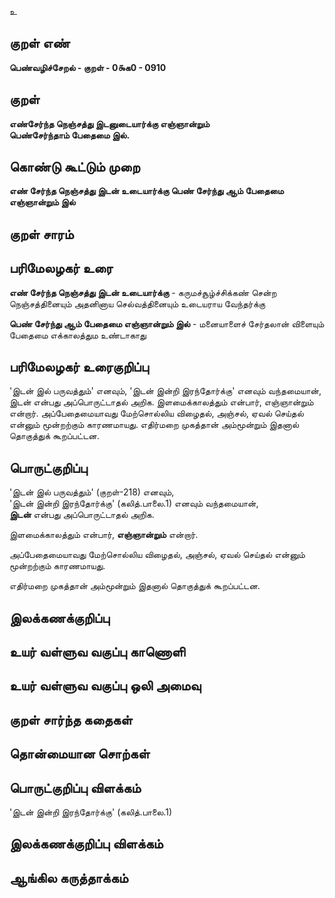 உ

## குறள் எண் 

**பெண்வழிச்சேறல் - குறள் - 0௯க0 - 0910**

## குறள் 

**எண்சேர்ந்த நெஞ்சத்து இடனுடையார்க்கு எஞ்ஞான்றும்  
பெண்சேர்ந்தாம் பேதைமை இல்.**

## கொண்டு கூட்டும் முறை

**எண் சேர்ந்த நெஞ்சத்து இடன் உடையார்க்கு பெண் சேர்ந்து ஆம் பேதைமை எஞ்ஞான்றும் இல்**

## குறள் சாரம் 


## பரிமேலழகர் உரை

**எண் சேர்ந்த நெஞ்சத்து இடன் உடையார்க்கு** - கருமச்சூழ்ச்சிக்கண் சென்ற நெஞ்சத்தினையும் அதனினாய செல்வத்தினையும் உடையராய வேந்தர்க்கு 

**பெண் சேர்ந்து ஆம் பேதைமை எஞ்ஞான்றும் இல்** - மனையாளைச் சேர்தலான் விளையும் பேதைமை எக்காலத்தும உண்டாகாது

## பரிமேலழகர் உரைகுறிப்பு   

'இடன் இல் பருவத்தும்' எனவும், 'இடன் இன்றி இரந்தோர்க்கு' எனவும் வந்தமையான், இடன் என்பது அப்பொருட்டாதல் அறிக. இளமைக்காலத்தும் என்பார், எஞ்ஞான்றும் என்றார். அப்பேதைமையாவது மேற்சொல்லிய விழைதல், அஞ்சல், ஏவல் செய்தல் என்னும் மூன்றற்கும் காரணமாயது. எதிர்மறை முகத்தான் அம்மூன்றும் இதனால் தொகுத்துக் கூறப்பட்டன.

## பொருட்குறிப்பு 

'இடன் இல் பருவத்தும்' (குறள்-218) எனவும்,   
'இடன் இன்றி இரந்தோர்க்கு' (கலித்.பாலை.1) எனவும் வந்தமையான்,   
**இடன்** என்பது அப்பொருட்டாதல் அறிக. 

இளமைக்காலத்தும் என்பார், **எஞ்ஞான்றும்** என்றார். 

அப்பேதைமையாவது மேற்சொல்லிய விழைதல், அஞ்சல், ஏவல் செய்தல் என்னும் மூன்றற்கும் காரணமாயது. 

எதிர்மறை முகத்தான் அம்மூன்றும் இதனால் தொகுத்துக் கூறப்பட்டன.

## இலக்கணக்குறிப்பு  


## உயர் வள்ளுவ வகுப்பு காணொளி


## உயர் வள்ளுவ வகுப்பு ஒலி அமைவு 

 
## குறள் சார்ந்த கதைகள் 


## தொன்மையான சொற்கள்


## பொருட்குறிப்பு விளக்கம்

'இடன் இன்றி இரந்தோர்க்கு' (கலித்.பாலை.1) 

## இலக்கணக்குறிப்பு விளக்கம்


## ஆங்கில கருத்தாக்கம் 


